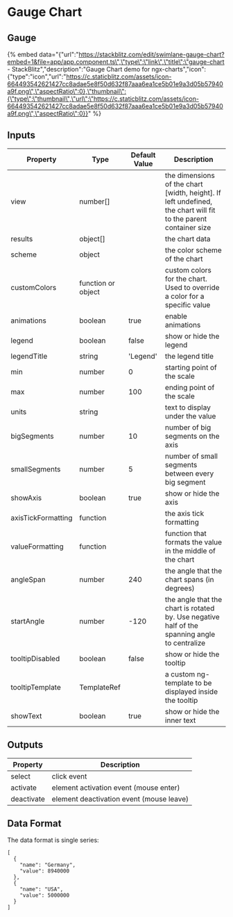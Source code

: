 # Gauge Chart

## Gauge

{% embed data="{\"url\":\"https://stackblitz.com/edit/swimlane-gauge-chart?embed=1&file=app/app.component.ts\",\"type\":\"link\",\"title\":\"gauge-chart - StackBlitz\",\"description\":\"Gauge Chart demo for ngx-charts\",\"icon\":{\"type\":\"icon\",\"url\":\"https://c.staticblitz.com/assets/icon-664493542621427cc8adae5e8f50d632f87aaa6ea1ce5b01e9a3d05b57940a9f.png\",\"aspectRatio\":0},\"thumbnail\":{\"type\":\"thumbnail\",\"url\":\"https://c.staticblitz.com/assets/icon-664493542621427cc8adae5e8f50d632f87aaa6ea1ce5b01e9a3d05b57940a9f.png\",\"aspectRatio\":0}}" %}

## Inputs

| Property           | Type               | Default Value | Description                                                                                                       |
| ------------------ | ------------------ | ------------- | ----------------------------------------------------------------------------------------------------------------- |
| view               | number\[\]         |               | the dimensions of the chart \[width, height\]. If left undefined, the chart will fit to the parent container size |
| results            | object\[\]         |               | the chart data                                                                                                    |
| scheme             | object             |               | the color scheme of the chart                                                                                     |
| customColors       | function or object |               | custom colors for the chart. Used to override a color for a specific value                                        |
| animations         | boolean            | true          | enable animations                                                                                                 |
| legend             | boolean            | false         | show or hide the legend                                                                                           |
| legendTitle        | string             | 'Legend'      | the legend title                                                                                                  |
| min                | number             | 0             | starting point of the scale                                                                                       |
| max                | number             | 100           | ending point of the scale                                                                                         |
| units              | string             |               | text to display under the value                                                                                   |
| bigSegments        | number             | 10            | number of big segments on the axis                                                                                |
| smallSegments      | number             | 5             | number of small segments between every big segment                                                                |
| showAxis           | boolean            | true          | show or hide the axis                                                                                             |
| axisTickFormatting | function           |               | the axis tick formatting                                                                                          |
| valueFormatting    | function           |               | function that formats the value in the middle of the chart                                                        |
| angleSpan          | number             | 240           | the angle that the chart spans \(in degrees\)                                                                     |
| startAngle         | number             | -120          | the angle that the chart is rotated by. Use negative half of the spanning angle to centralize                     |
| tooltipDisabled    | boolean            | false         | show or hide the tooltip                                                                                          |
| tooltipTemplate    | TemplateRef        |               | a custom ng-template to be displayed inside the tooltip                                                           |
| showText           | boolean            | true          | show or hide the inner text                                                                                       |

## Outputs

| Property   | Description                                |
| ---------- | ------------------------------------------ |
| select     | click event                                |
| activate   | element activation event \(mouse enter\)   |
| deactivate | element deactivation event \(mouse leave\) |

## Data Format

The data format is single series:

```text
[
  {
    "name": "Germany",
    "value": 8940000
  },
  {
    "name": "USA",
    "value": 5000000
  }
]
```
